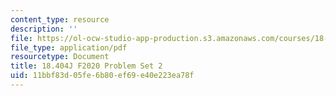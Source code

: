 ```yaml
---
content_type: resource
description: ''
file: https://ol-ocw-studio-app-production.s3.amazonaws.com/courses/18-404j-theory-of-computation-fall-2020/11bbf83d05fe6b80ef69e40e223ea78f_MIT18_404f20_hw2.pdf
file_type: application/pdf
resourcetype: Document
title: 18.404J F2020 Problem Set 2
uid: 11bbf83d-05fe-6b80-ef69-e40e223ea78f
---
```

